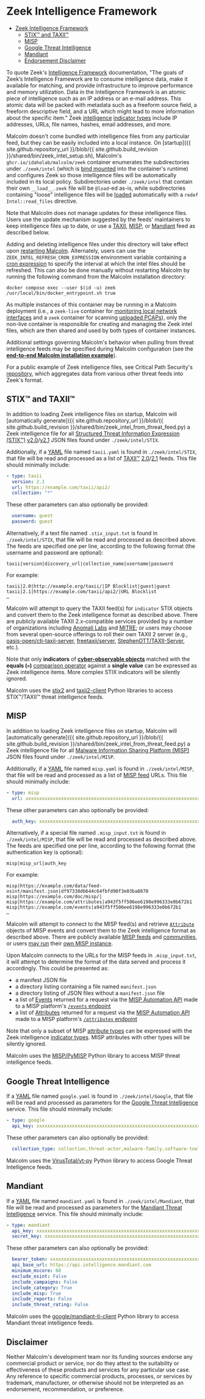 # <a name="ZeekIntel"></a>Zeek Intelligence Framework

* [Zeek Intelligence Framework](#ZeekIntel)
    - [STIX™ and TAXII™](#ZeekIntelSTIX)
    - [MISP](#ZeekIntelMISP)
    - [Google Threat Intelligence](#ZeekIntelGoogle)
    - [Mandiant](#ZeekIntelMandiant)
    - [Endorsement Disclaimer](#IntelFeedDisclaimer)

To quote Zeek's [Intelligence Framework](https://docs.zeek.org/en/master/frameworks/intel.html) documentation, "The goals of Zeek’s Intelligence Framework are to consume intelligence data, make it available for matching, and provide infrastructure to improve performance and memory utilization. Data in the Intelligence Framework is an atomic piece of intelligence such as an IP address or an e-mail address. This atomic data will be packed with metadata such as a freeform source field, a freeform descriptive field, and a URL which might lead to more information about the specific item." Zeek [intelligence](https://docs.zeek.org/en/master/scripts/base/frameworks/intel/main.zeek.html) [indicator types](https://docs.zeek.org/en/master/scripts/base/frameworks/intel/main.zeek.html#type-Intel::Type) include IP addresses, URLs, file names, hashes, email addresses, and more.

Malcolm doesn't come bundled with intelligence files from any particular feed, but they can be easily included into a local instance. On [startup]({{ site.github.repository_url }}/blob/{{ site.github.build_revision }}/shared/bin/zeek_intel_setup.sh), Malcolm's `ghcr.io/idaholab/malcolm/zeek` container enumerates the subdirectories under `./zeek/intel` (which is [bind mounted](https://docs.docker.com/storage/bind-mounts/) into the container's runtime) and configures Zeek so those intelligence files will be automatically included in its local policy. Subdirectories under `./zeek/intel` that contain their own `__load__.zeek` file will be `@load`-ed as-is, while subdirectories containing "loose" intelligence files will be [loaded](https://docs.zeek.org/en/master/frameworks/intel.html#loading-intelligence) automatically with a `redef Intel::read_files` directive.

Note that Malcolm does not manage updates for these intelligence files. Users use the update mechanism suggested by the feeds' maintainers to keep intelligence files up to date, or use a [TAXII](#ZeekIntelSTIX), [MISP](#ZeekIntelMISP), or [Mandiant](#ZeekIntelMandiant) feed as described below.

Adding and deleting intelligence files under this directory will take effect upon [restarting Malcolm](running.md#StopAndRestart). Alternately, users can use the `ZEEK_INTEL_REFRESH_CRON_EXPRESSION` environment variable containing a [cron expression](https://en.wikipedia.org/wiki/Cron#CRON_expression) to specify the interval at which the intel files should be refreshed. This can also be done manually without restarting Malcolm by running the following command from the Malcolm installation directory:

```
docker compose exec --user $(id -u) zeek /usr/local/bin/docker_entrypoint.sh true
```

As multiple instances of this container may be running in a Malcolm deployment (i.e., a `zeek-live` container for [monitoring local network interfaces](live-analysis.md#LocalPCAP) and a `zeek` container for scanning [uploaded PCAPs](upload.md#Upload)), only the non-live container is responsible for creating and managing the Zeek intel files, which are then shared and used by both types of container instances.

Additional settings governing Malcolm's behavior when pulling from threat intelligence feeds may be specified during Malcolm configuration (see the [**end-to-end Malcolm installation example**](malcolm-hedgehog-e2e-iso-install.md#MalcolmConfig)).

For a public example of Zeek intelligence files, see Critical Path Security's [repository](https://github.com/CriticalPathSecurity/Zeek-Intelligence-Feeds), which aggregates data from various other threat feeds into Zeek's format.

## <a name="ZeekIntelSTIX"></a>STIX™ and TAXII™

In addition to loading Zeek intelligence files on startup, Malcolm will [automatically generate]({{ site.github.repository_url }}/blob/{{ site.github.build_revision }}/shared/bin/zeek_intel_from_threat_feed.py) a Zeek intelligence file for all [Structured Threat Information Expression (STIX™)](https://oasis-open.github.io/cti-documentation/stix/intro.html) [v2.0](https://docs.oasis-open.org/cti/stix/v2.0/stix-v2.0-part1-stix-core.html)/[v2.1](https://docs.oasis-open.org/cti/stix/v2.1/stix-v2.1.html) JSON files found under `./zeek/intel/STIX`.

Additionally, if a [YAML](https://yaml.org/) file named `taxii.yaml` is found in `./zeek/intel/STIX`, that file will be read and processed as a list of [TAXII™](https://oasis-open.github.io/cti-documentation/taxii/intro.html) [2.0](http://docs.oasis-open.org/cti/taxii/v2.0/cs01/taxii-v2.0-cs01.html)/[2.1](https://docs.oasis-open.org/cti/taxii/v2.1/csprd02/taxii-v2.1-csprd02.html) feeds. This file should minimally include:

```yaml
- type: taxii
  version: 2.1
  url: https://example.com/taxii/api2/
  collection: "*"
```

These other parameters can also optionally be provided:

```yaml
  username: guest
  password: guest
```

Alternatively, if a text file named `.stix_input.txt` is found in `./zeek/intel/STIX`, that file will be read and processed as described above. The feeds are specified one per line, according to the following format (the username and password are optional):

```
taxii|version|discovery_url|collection_name|username|password
```

For example:

```
taxii|2.0|http://example.org/taxii/|IP Blocklist|guest|guest
taxii|2.1|https://example.com/taxii/api2/|URL Blocklist
…
```

Malcolm will attempt to query the TAXII feed(s) for `indicator` STIX objects and convert them to the Zeek intelligence format as described above. There are publicly available TAXII 2.x-compatible services provided by a number of organizations including [Anomali Labs](https://www.anomali.com/resources/limo) and [MITRE](https://www.mitre.org/capabilities/cybersecurity/overview/cybersecurity-blog/attck%E2%84%A2-content-available-in-stix%E2%84%A2-20-via); or users may choose from several open-source offerings to roll their own TAXII 2 server (e.g., [oasis-open/cti-taxii-server](https://github.com/oasis-open/cti-taxii-server), [freetaxii/server](https://github.com/freetaxii/server), [StephenOTT/TAXII-Server](https://github.com/StephenOTT/TAXII-Server), etc.).

Note that only **indicators** of [**cyber-observable objects**](https://docs.oasis-open.org/cti/stix/v2.1/cs01/stix-v2.1-cs01.html#_mlbmudhl16lr) matched with the **equals (`=`)** [comparison operator](https://docs.oasis-open.org/cti/stix/v2.1/cs01/stix-v2.1-cs01.html#_t11hn314cr7w) against a **single value** can be expressed as Zeek intelligence items. More complex STIX indicators will be silently ignored.

Malcolm uses the [stix2](https://pypi.org/project/stix2/) and [taxii2-client](https://pypi.org/project/taxii2-client/) Python libraries to access STIX™/TAXII™ threat intelligence feeds.

## <a name="ZeekIntelMISP"></a>MISP

In addition to loading Zeek intelligence files on startup, Malcolm will [automatically generate]({{ site.github.repository_url }}/blob/{{ site.github.build_revision }}/shared/bin/zeek_intel_from_threat_feed.py) a Zeek intelligence file for all [Malware Information Sharing Platform (MISP)](https://www.misp-project.org/datamodels/) JSON files found under `./zeek/intel/MISP`.

Additionally, if a [YAML](https://yaml.org/) file named `misp.yaml` is found in `./zeek/intel/MISP`, that file will be read and processed as a list of [MISP feed](https://misp.gitbooks.io/misp-book/content/managing-feeds/#feeds) URLs. This file should minimally include:

```yaml
- type: misp
  url: xxxxxxxxxxxxxxxxxxxxxxxxxxxxxxxxxxxxxxxxxxxxxxxxxxxxxxxxxxxxxxxx
```

These other parameters can also optionally be provided:

```yaml
  auth_key: xxxxxxxxxxxxxxxxxxxxxxxxxxxxxxxxxxxxxxxxxxxxxxxxxxxxxxxxxxxxxxxx
```

Alternatively, if a special file named `.misp_input.txt` is found in `./zeek/intel/MISP`, that file will be read and processed as described above. The feeds are specified one per line, according to the following format (the authentication key is optional):
```
misp|misp_url|auth_key
```

For example:

```
misp|https://example.com/data/feed-osint/manifest.json|df97338db644c64fbfd90f3e03ba8870
misp|https://example.com/doc/misp/|
misp|https://example.com/attributes|a943f5ff506ee6198e996333e0b672b1
misp|https://example.com/events|a943f5ff506ee6198e996333e0b672b1
…
```

Malcolm will attempt to connect to the MISP feed(s) and retrieve [`Attribute`](https://www.misp-standard.org/rfc/misp-standard-core.html#name-attribute) objects of MISP events and convert them to the Zeek intelligence format as described above. There are publicly available [MISP feeds](https://www.misp-project.org/feeds/) and [communities](https://www.misp-project.org/communities/), or users [may run](https://github.com/MISP/misp-docker) their [own MISP instance](https://www.misp-project.org/2019/09/25/hostev-vs-own-misp.html/).

Upon Malcolm connects to the URLs for the MISP feeds in `.misp_input.txt`, it will attempt to determine the format of the data served and process it accordingly. This could be presented as:

* a manifest JSON file
* a directory listing containing a file named `manifest.json`
* a directory listing of JSON files without a `manifest.json` file
* a list of [Events](https://www.misp-project.org/openapi/#tag/Events) returned for a request via the [MISP Automation API](https://www.misp-project.org/openapi/) made to a MISP platform's [`/events` endpoint](https://www.misp-project.org/openapi/#tag/Events/operation/restSearchEvents)
* a list of [Attributes](https://www.misp-project.org/openapi/#tag/Attributes) returned for a request via the [MISP Automation API](https://www.misp-project.org/openapi/) made to a MISP platform's [`/attributes` endpoint](https://www.misp-project.org/openapi/#tag/Attributes/operation/restSearchAttributes)

Note that only a subset of MISP [attribute types](https://www.misp-project.org/datamodels/#attribute-categories-vs-types) can be expressed with the Zeek intelligence [indicator types](https://docs.zeek.org/en/master/scripts/base/frameworks/intel/main.zeek.html#type-Intel::Type). MISP attributes with other types will be silently ignored.

Malcolm uses the [MISP/PyMISP](https://github.com/MISP/PyMISP) Python library to access MISP threat intelligence feeds.

## <a name="ZeekIntelGoogle"></a>Google Threat Intelligence

If a [YAML](https://yaml.org/) file named `google.yaml` is found in `./zeek/intel/Google`, that file will be read and processed as parameters for the [Google Threat Intelligence](https://cloud.google.com/security/products/threat-intelligence) service. This file should minimally include:

```yaml
- type: google
  api_key: xxxxxxxxxxxxxxxxxxxxxxxxxxxxxxxxxxxxxxxxxxxxxxxxxxxxxxxxxxxxxxxx
```

These other parameters can also optionally be provided:

```yaml
  collection_type: collection,threat-actor,malware-family,software-toolkit,campaign,report
```

Malcolm uses the [VirusTotal/vt-py](https://github.com/VirusTotal/vt-py) Python library to access Google Threat Intelligence feeds.

## <a name="ZeekIntelMandiant"></a>Mandiant

If a [YAML](https://yaml.org/) file named `mandiant.yaml` is found in `./zeek/intel/Mandiant`, that file will be read and processed as parameters for the [Mandiant Threat Intelligence](https://www.mandiant.com/threats) service. This file should minimally include:

```yaml
- type: mandiant
  api_key: xxxxxxxxxxxxxxxxxxxxxxxxxxxxxxxxxxxxxxxxxxxxxxxxxxxxxxxxxxxxxxxx
  secret_key: xxxxxxxxxxxxxxxxxxxxxxxxxxxxxxxxxxxxxxxxxxxxxxxxxxxxxxxxxxxxxxxx
```

These other parameters can also optionally be provided:

```yaml
  bearer_token: xxxxxxxxxxxxxxxxxxxxxxxxxxxxxxxxxxxxxxxxxxxxxxxxxxxxxxxxxxxxxxxx
  api_base_url: https://api.intelligence.mandiant.com
  minimum_mscore: 60
  exclude_osint: False
  include_campaigns: False
  include_category: True
  include_misp: True
  include_reports: False
  include_threat_rating: False
```

Malcolm uses the [google/mandiant-ti-client](https://github.com/google/mandiant-ti-client) Python library to access Mandiant threat intelligence feeds.

## <a name="IntelFeedDisclaimer"></a>Disclaimer

Neither Malcolm's development team nor its funding sources endorse any commercial product or service, nor do they attest to the suitability or effectiveness of these products and services for any particular use case. Any reference to specific commercial products, processes, or services by trademark, manufacturer, or otherwise should not be interpreted as an endorsement, recommendation, or preference.